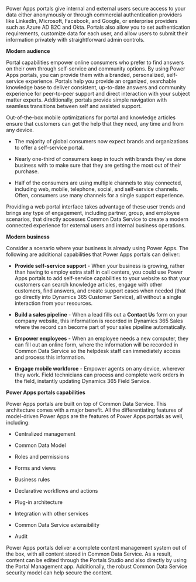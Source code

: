 Power Apps portals give internal and external users secure access to your data
either anonymously or through commercial authentication providers like LinkedIn,
Microsoft, Facebook, and Google, or enterprise providers such as Azure AD B2C
and Okta. Portals also allow you to set authentication requirements, customize
data for each user, and allow users to submit their information privately with
straightforward admin controls.

**Modern audience**

Portal capabilities empower online consumers who prefer to find answers on their
own through self-service and community options. By using Power Apps portals, you
can provide them with a branded, personalized, self-service experience. Portals
help you provide an organized, searchable knowledge base to deliver consistent,
up-to-date answers and community experience for peer-to-peer support and direct
interaction with your subject matter experts. Additionally, portals provide
simple navigation with seamless transitions between self and assisted support.

Out-of-the-box mobile optimizations for portal and knowledge articles ensure
that customers can get the help that they need, any time and from any device.

-   The majority of global consumers now expect brands and organizations to
    offer a self-service portal.

-   Nearly one-third of consumers keep in touch with brands they've done
    business with to make sure that they are getting the most out of their
    purchase.

-   Half of the consumers are using multiple channels to stay connected,
    including web, mobile, telephone, social, and self-service channels. Often,
    consumers use many channels for a single support experience.

Providing a web portal interface takes advantage of these user trends and brings
any type of engagement, including partner, group, and employee scenarios, that
directly accesses Common Data Service to create a modern connected experience
for external users and internal business operations.

**Modern business**

Consider a scenario where your business is already using Power Apps. The
following are additional capabilities that Power Apps portals can deliver:

-   **Provide self-service support** - When your business is growing, rather
    than having to employ extra staff in call centers, you could use Power Apps
    portals to add self-service capabilities to your website so that your
    customers can search knowledge articles, engage with other customers, find
    answers, and create support cases when needed (that go directly into
    Dynamics 365 Customer Service), all without a single interaction from your
    resources.

-   **Build a sales pipeline** - When a lead fills out a **Contact Us** form on
    your company website, this information is recorded in Dynamics 365 Sales
    where the record can become part of your sales pipeline automatically.

-   **Empower employees** - When an employee needs a new computer, they can fill
    out an online form, where the information will be recorded in Common Data
    Service so the helpdesk staff can immediately access and process this
    information.

-   **Engage mobile workforce** - Empower agents on any device, wherever they
    work. Field technicians can process and complete work orders in the field,
    instantly updating Dynamics 365 Field Service.

**Power Apps portals capabilities**

Power Apps portals are built on top of Common Data Service. This architecture
comes with a major benefit. All the differentiating features of model-driven
Power Apps are the features of Power Apps portals as well, including:

-   Centralized management

-   Common Data Model

-   Roles and permissions

-   Forms and views

-   Business rules

-   Declarative workflows and actions

-   Plug-in architecture

-   Integration with other services

-   Common Data Service extensibility

-   Audit

Power Apps portals deliver a complete content management system out of the box,
with all content stored in Common Data Service. As a result, content can be
edited through the Portals Studio and also directly by using the Portal
Management app. Additionally, the robust Common Data Service security model can
help secure the content.